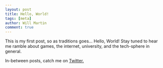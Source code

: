 ```yaml
---
layout: post
title: Hello, World!
tags: [meta]
author: Will Martin
comment: true
---
```


This is my first post, so as traditions goes... Hello, World! Stay tuned to hear me ramble about games, the internet, university, and the tech-sphere in general. 

In-between posts, catch me on [Twitter.](https://twitter.com/will_martian)